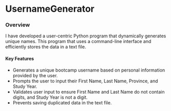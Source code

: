 # UsernameGenerator
### Overview
I have developed a user-centric Python program that dynamically generates unique names. This program that uses 
a command-line interface and efficiently stores the data in a text file.

#### Key Features
- Generates a unique bootcamp username based on personal information provided by the user.
- Prompts the user to input their First Name, Last Name, Province, and Study Year.
- Validates user input to ensure First Name and Last Name do not contain digits, and Study Year is not a digit.
- Prevents saving duplicated data in the text file.
